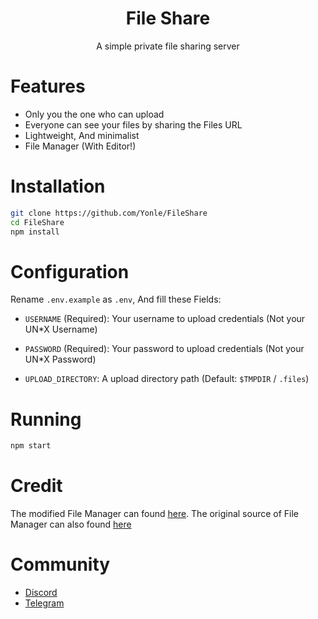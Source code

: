 <div align="center">
	<h1>File Share</h1>
	<p>A simple private file sharing server</p>
</div>

# Features 
- Only you the one who can upload
- Everyone can see your files by sharing the Files URL
- Lightweight, And minimalist
- File Manager (With Editor!)

# Installation
```bash
git clone https://github.com/Yonle/FileShare
cd FileShare
npm install
```

# Configuration
Rename `.env.example` as `.env`, And fill these Fields:

- `USERNAME` (Required): Your username to upload credentials (Not your UN*X Username)
- `PASSWORD` (Required): Your password to upload credentials (Not your UN*X Password)

- `UPLOAD_DIRECTORY`: A upload directory path (Default: `$TMPDIR` / `.files`)

# Running
```bash
npm start
```

# Credit
The modified File Manager can found [here](https://github.com/Yonle/Nodejs-Filemanager). The original source of File Manager can also found [here](https://github.com/Hoodgail/Nodejs-Filemanager)

# Community
- [Discord](https://dsc.gg/yonle)
- [Telegram](https://t.me/yonlecoder)
